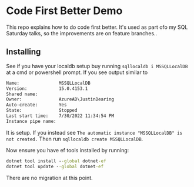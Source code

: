 # Code First Better Demo

This repo explains how to do code first better. It's used as part ofo my SQL Saturday talks, so the improvements are on feature branches..

## Installing

See if you have your localdb setup buy running `sqllocaldb i MSSQLLocalDB` at a cmd or powershell prompt. If you see output similar to

```txt
Name:               MSSQLLocalDB
Version:            15.0.4153.1
Shared name:
Owner:              AzureAD\JustinDearing
Auto-create:        Yes
State:              Stopped
Last start time:    7/30/2022 11:34:54 PM
Instance pipe name:
```

It is setup. If you instead see `The automatic instance "MSSQLLocalDB" is not created.` Then run `sqllocaldb create MSSQLLocalDB`.

Now ensure you have ef tools installed by running:

```cmd
dotnet tool install --global dotnet-ef  
dotnet tool update --global dotnet-ef 
```

There are no migration at this point.

